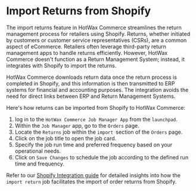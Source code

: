 # Import Returns from Shopify

The import returns feature in HotWax Commerce streamlines the return management process for retailers using Shopify. Returns, whether initiated by customers or customer service representatives (CSRs), are a common aspect of eCommerce. Retailers often leverage third-party return management apps to handle returns efficiently. However, HotWax Commerce doesn't function as a Return Management System; instead, it integrates with Shopify to import the returns.

HotWax Commerce downloads return data once the return process is completed in Shopify, and this information is then transmitted to ERP systems for financial and accounting purposes. The integration avoids the need for direct links between ERP and Return Management Systems.

Here's how returns can be imported from Shopify to HotWax Commerce:

1. log in to the `HotWax Commerce Job Manager App` from the `launchpad`.
2. Within the `Job Manager` app, go to the `Orders` page.
3. Locate the `Returns` job within the `import `section of the `Orders` page.
4. Click on the job title to open the job card.
5. Specify the job run time and preferred frequency based on your operational needs.
6. Click on `Save Changes` to schedule the job according to the defined run time and frequency.

Refer to our [Shopify Integration guide](https://docs.hotwax.co/integration-resources/how-does-hotwax-commerce-manage-order-returns/import-returns-from-shopify) for detailed insights into how the `import return` job facilitates the import of order returns from Shopify.
